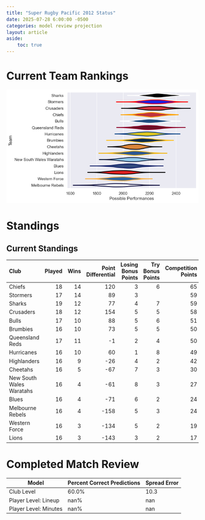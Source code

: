 ```yaml
---  
title: "Super Rugby Pacific 2012 Status"  
date: 2025-07-28 6:00:00 -0500  
categories: model review projection  
layout: article  
aside:  
    toc: true  
---
```

# Current Team Rankings


![Club Rankings](plots/rankings_Super_Rugby_Pacific_2012.png)
# Standings

## Current Standings


| Club                     |   Played |   Wins |   Point Differential |   Losing Bonus Points |   Try Bonus Points |   Competition Points |
|:-------------------------|---------:|-------:|---------------------:|----------------------:|-------------------:|---------------------:|
| Chiefs                   |       18 |     14 |                  120 |                     3 |                  6 |                   65 |
| Stormers                 |       17 |     14 |                   89 |                     3 |                    |                   59 |
| Sharks                   |       19 |     12 |                   77 |                     4 |                  7 |                   59 |
| Crusaders                |       18 |     12 |                  154 |                     5 |                  5 |                   58 |
| Bulls                    |       17 |     10 |                   88 |                     5 |                  6 |                   51 |
| Brumbies                 |       16 |     10 |                   73 |                     5 |                  5 |                   50 |
| Queensland Reds          |       17 |     11 |                   -1 |                     2 |                  4 |                   50 |
| Hurricanes               |       16 |     10 |                   60 |                     1 |                  8 |                   49 |
| Highlanders              |       16 |      9 |                  -26 |                     4 |                  2 |                   42 |
| Cheetahs                 |       16 |      5 |                  -67 |                     7 |                  3 |                   30 |
| New South Wales Waratahs |       16 |      4 |                  -61 |                     8 |                  3 |                   27 |
| Blues                    |       16 |      4 |                  -71 |                     6 |                  2 |                   24 |
| Melbourne Rebels         |       16 |      4 |                 -158 |                     5 |                  3 |                   24 |
| Western Force            |       16 |      3 |                 -134 |                     5 |                  2 |                   19 |
| Lions                    |       16 |      3 |                 -143 |                     3 |                  2 |                   17 |



# Completed Match Review


| Model | Percent Correct Predictions | Spread Error |
| ------ | ------ | ------ |
| Club Level | 60.0% | 10.3 |
| Player Level: Lineup | nan% | nan |
| Player Level: Minutes | nan% | nan |

